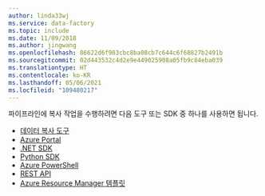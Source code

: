 ```yaml
---
author: linda33wj
ms.service: data-factory
ms.topic: include
ms.date: 11/09/2018
ms.author: jingwang
ms.openlocfilehash: 86622d6f983cbc8ba08cb7c644c6f68827b2491b
ms.sourcegitcommit: 02d443532c4d2e9e449025908a05fb9c84eba039
ms.translationtype: HT
ms.contentlocale: ko-KR
ms.lasthandoff: 05/06/2021
ms.locfileid: "109480217"
---
```

<!--
    Separate the generic "Get started" paragraph from each connector-* article in azure-docs-pr/ to ease future central update.
-->

파이프라인에 복사 작업을 수행하려면 다음 도구 또는 SDK 중 하나를 사용하면 됩니다.

- [데이터 복사 도구](../quickstart-create-data-factory-copy-data-tool.md)
- [Azure Portal](../quickstart-create-data-factory-portal.md)
- [.NET SDK](../quickstart-create-data-factory-dot-net.md)
- [Python SDK](../quickstart-create-data-factory-python.md)
- [Azure PowerShell](../quickstart-create-data-factory-powershell.md)
- [REST API](../quickstart-create-data-factory-rest-api.md)
- [Azure Resource Manager 템플릿](../quickstart-create-data-factory-resource-manager-template.md)

